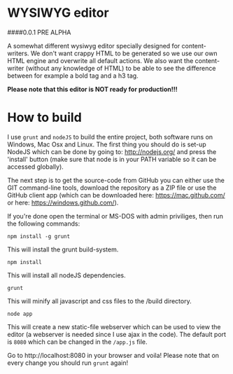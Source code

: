 WYSIWYG editor
======
####0.0.1 PRE ALPHA

A somewhat different wysiwyg editor specially designed for content-writers.
We don't want crappy HTML to be generated so we use our own HTML engine and overwrite all default actions.
We also want the content-writer (without any knowledge of HTML) to be able to see the difference between for example a bold tag and a h3 tag.

**Please note that this editor is NOT ready for production!!!**


How to build
============

I use `grunt` and `nodeJS` to build the entire project, both software runs on Windows, Mac Osx and Linux.
The first thing you should do is set-up NodeJS which can be done by going to: http://nodejs.org/ and press the 'install' button (make sure that node is in your PATH variable so it can be accessed globally).

The next step is to get the source-code from GitHub you can either use the GIT command-line tools, download the repository as a ZIP file or use the GitHub client app (which can be downloaded here: https://mac.github.com/ or here: https://windows.github.com/).

If you're done open the terminal or MS-DOS with admin priviliges, then run the following commands:

```
npm install -g grunt
```

This will install the grunt build-system.

```
npm install
```

This will install all nodeJS dependencies.

```
grunt
```

This will minify all javascript and css files to the /build directory.

```
node app
```

This will create a new static-file webserver which can be used to view the editor (a webserver is needed since I use ajax in the code). The default port is `8080` which can be changed in the `/app.js` file.

Go to http://localhost:8080 in your browser and voila!
Please note that on every change you should run `grunt` again!

